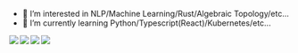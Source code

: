 - 👀 I’m interested in NLP/Machine Learning/Rust/Algebraic Topology/etc...
- 🌱 I’m currently learning Python/Typescript(React)/Kubernetes/etc...

<div>
  <a href="https://github.com/cheedah/cheedah">
    <img align="left" src="https://github-readme-stats.vercel.app/api?username=cheedah&count_private=true&theme=material-palenight" />
  </a>
  <a href="https://github.com/cheedah/cheedah">
    <img align="left" src="https://github-readme-stats.vercel.app/api/top-langs/?username=cheedah&theme=material-palenight" />
  </a>
</div>
<div>
  <a href="https://github.com/cheedah/cheedah">
    <img align="left" src="https://github-readme-stats.vercel.app/api/pin/?username=cheedah&repo=cheedah&theme=material-palenight" />
  </a>
  <a href="https://github.com/cheedah/cheedah">
    <img align="left" src="https://github-readme-stats.vercel.app/api/pin/?username=cheedah&repo=cheedah&theme=material-palenight" />
  </a>
</div>

<!---
cheedah/cheedah is a ✨ special ✨ repository because its `README.md` (this file) appears on your GitHub profile.
You can click the Preview link to take a look at your changes.
--->
